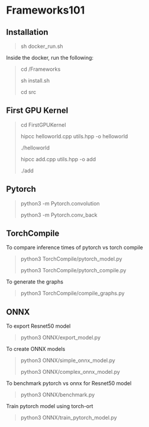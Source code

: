 # Frameworks101

## Installation

> sh docker_run.sh

Inside the docker, run the following:

> cd /Frameworks
>
> sh install.sh
> 
> cd src


## First GPU Kernel

> cd FirstGPUKernel
>
> hipcc helloworld.cpp utils.hpp -o helloworld
> 
> ./helloworld
>
> hipcc add.cpp utils.hpp -o add
>
> ./add


## Pytorch

> python3 -m Pytorch.convolution
>
> python3 -m Pytorch.conv_back


## TorchCompile

To compare inference times of pytorch vs torch compile

> python3 TorchCompile/pytorch_model.py
>
> python3 TorchCompile/pytorch_compile.py

To generate the graphs

> python3 TorchCompile/compile_graphs.py

## ONNX

To export Resnet50 model

> python3 ONNX/export_model.py

To create ONNX models

> python3 ONNX/simple_onnx_model.py
>
> python3 ONNX/complex_onnx_model.py

To benchmark pytorch vs onnx for Resnet50 model

> python3 ONNX/benchmark.py

Train pytorch model using torch-ort

> python3 ONNX/train_pytorch_model.py